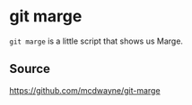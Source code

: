 # git marge

`git marge` is a little script that shows us Marge.

## Source

https://github.com/mcdwayne/git-marge


